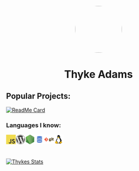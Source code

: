 <p align="center">
    <img style="border-radius: 100px" width="128" height="128" src="https://cdn.discordapp.com/avatars/376901199225552898/401edcbaa39365697dc0a01cb1d0b485.png?size=2048">
</p>
<h1 align="center">Thyke Adams</h1>

## Popular Projects:
[![ReadMe Card](https://github-readme-stats.vercel.app/api/pin/?username=flam3rboy&repo=discord-bot-client)](https://github.com/Flam3rboy/discord-bot-client)


### Languages I know:

<img align="left" alt="JavaScript" width="26px" src="https://raw.githubusercontent.com/github/explore/80688e429a7d4ef2fca1e82350fe8e3517d3494d/topics/javascript/javascript.png" />
<img align="left" alt="Wordpress" width="26px" src="https://github.com/github/explore/blob/master/topics/wordpress/wordpress.png?raw=true" />
<img align="left" alt="Node.js" width="26px" src="https://raw.githubusercontent.com/github/explore/80688e429a7d4ef2fca1e82350fe8e3517d3494d/topics/nodejs/nodejs.png" />
<img align="left" alt="SQL" width="26px" src="https://raw.githubusercontent.com/github/explore/80688e429a7d4ef2fca1e82350fe8e3517d3494d/topics/sql/sql.png" />
<img align="left" alt="GitHub" width="26px" src="https://raw.githubusercontent.com/github/explore/80688e429a7d4ef2fca1e82350fe8e3517d3494d/topics/git/git.png" />
<img align="left" alt="Linux" width="26px" src="https://github.com/github/explore/blob/master/topics/linux/linux.png?raw=true" />
<br />
<br />
<br />


[![Thykes Stats](https://github-readme-stats.vercel.app/api?username=anuraghazra)](https://github.com/anuraghazra/github-readme-stats)
